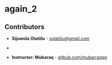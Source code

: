 # again_2
## Contributors 
- **Sijuwola Olatiilu** - [solatiilu@gmail.com](solatiilu@gmail.com)

- 
- **Instructor: Mubaraq** - [gitbub.com/mubarraqqq](github.com/mubarraqqq)
